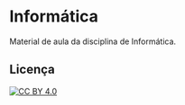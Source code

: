 # Informática

Material de aula da disciplina de Informática.

## Licença

[![CC BY 4.0][cc-by-image]][cc-by]

[cc-by]: https://creativecommons.org/licenses/by/4.0/deed.pt_BR
[cc-by-image]: https://i.creativecommons.org/l/by/4.0/88x31.png
